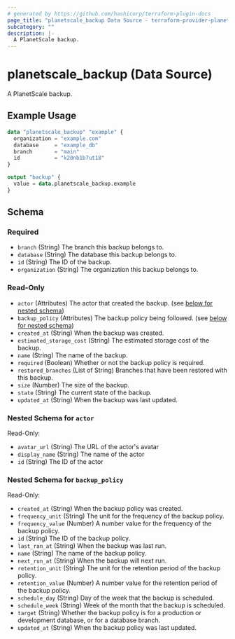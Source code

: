 ```yaml
---
# generated by https://github.com/hashicorp/terraform-plugin-docs
page_title: "planetscale_backup Data Source - terraform-provider-planetscale"
subcategory: ""
description: |-
  A PlanetScale backup.
---
```


# planetscale_backup (Data Source)

A PlanetScale backup.

## Example Usage

```terraform
data "planetscale_backup" "example" {
  organization = "example.com"
  database     = "example_db"
  branch       = "main"
  id           = "k20nb1b7ut18"
}

output "backup" {
  value = data.planetscale_backup.example
}
```

<!-- schema generated by tfplugindocs -->
## Schema

### Required

- `branch` (String) The branch this backup belongs to.
- `database` (String) The database this backup belongs to.
- `id` (String) The ID of the backup.
- `organization` (String) The organization this backup belongs to.

### Read-Only

- `actor` (Attributes) The actor that created the backup. (see [below for nested schema](#nestedatt--actor))
- `backup_policy` (Attributes) The backup policy being followed. (see [below for nested schema](#nestedatt--backup_policy))
- `created_at` (String) When the backup was created.
- `estimated_storage_cost` (String) The estimated storage cost of the backup.
- `name` (String) The name of the backup.
- `required` (Boolean) Whether or not the backup policy is required.
- `restored_branches` (List of String) Branches that have been restored with this backup.
- `size` (Number) The size of the backup.
- `state` (String) The current state of the backup.
- `updated_at` (String) When the backup was last updated.

<a id="nestedatt--actor"></a>
### Nested Schema for `actor`

Read-Only:

- `avatar_url` (String) The URL of the actor's avatar
- `display_name` (String) The name of the actor
- `id` (String) The ID of the actor


<a id="nestedatt--backup_policy"></a>
### Nested Schema for `backup_policy`

Read-Only:

- `created_at` (String) When the backup policy was created.
- `frequency_unit` (String) The unit for the frequency of the backup policy.
- `frequency_value` (Number) A number value for the frequency of the backup policy.
- `id` (String) The ID of the backup policy.
- `last_ran_at` (String) When the backup was last run.
- `name` (String) The name of the backup policy.
- `next_run_at` (String) When the backup will next run.
- `retention_unit` (String) The unit for the retention period of the backup policy.
- `retention_value` (Number) A number value for the retention period of the backup policy.
- `schedule_day` (String) Day of the week that the backup is scheduled.
- `schedule_week` (String) Week of the month that the backup is scheduled.
- `target` (String) Whether the backup policy is for a production or development database, or for a database branch.
- `updated_at` (String) When the backup policy was last updated.
